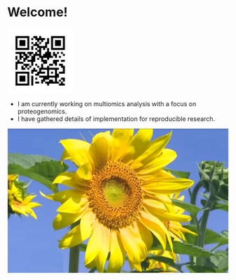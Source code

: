 # Welcome!
<img src="https://github.com/jinghuazhao/jinghuazhao/blob/master/jhz-50.png" align="top" />

- I am currently working on multiomics analysis with a focus on proteogenomics.
- I have gathered details of implementation for reproducible research.

![](https://github.com/jinghuazhao/jinghuazhao/blob/master/gansubaiyin.svg)
